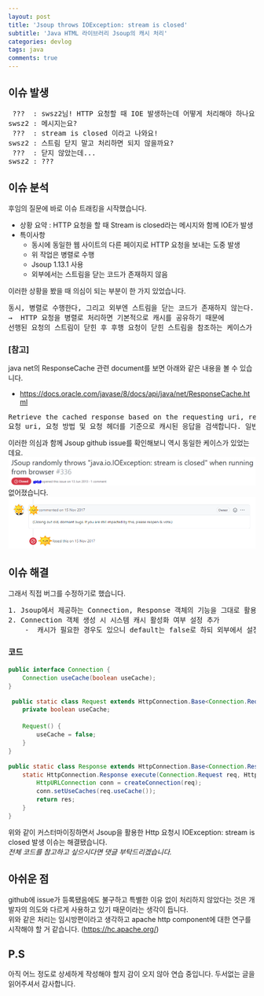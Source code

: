 ```yaml
---
layout: post 
title: 'Jsoup throws IOException: stream is closed'
subtitle: 'Java HTML 라이브러리 Jsoup의 캐시 처리'
categories: devlog 
tags: java
comments: true
---
```

## 이슈 발생

<pre>
 ???  : swsz2님! HTTP 요청할 때 IOE 발생하는데 어떻게 처리해야 하나요?   
swsz2 : 메시지는요?
 ???  : stream is closed 이라고 나와요!  
swsz2 : 스트림 닫지 말고 처리하면 되지 않을까요?
 ???  : 닫지 않았는데...
swsz2 : ???
</pre>

## 이슈 분석

후임의 질문에 바로 이슈 트래킹을 시작했습니다.

- 상황 요약 : HTTP 요청을 할 때 Stream is closed라는 메시지와 함께 IOE가 발생
- 특이사항
    - 동시에 동일한 웹 사이트의 다른 페이지로 HTTP 요청을 보내는 도중 발생
    - 위 작업은 병렬로 수행
    - Jsoup 1.13.1 사용
    - 외부에서는 스트림을 닫는 코드가 존재하지 않음
      <br />

이러한 상황을 봤을 때 의심이 되는 부분이 한 가지 있었습니다.
<pre>
동시, 병렬로 수행한다, 그리고 외부엔 스트림을 닫는 코드가 존재하지 않는다.
→  HTTP 요청을 병렬로 처리하면 기본적으로 캐시를 공유하기 때문에
선행된 요청의 스트림이 닫힌 후 후행 요청이 닫힌 스트림을 참조하는 케이스가 발생하지 않을까?</pre>  

### [참고]

java net의 ResponseCache 관련 document를 보면 아래와 같은 내용을 볼 수 있습니다.

- https://docs.oracle.com/javase/8/docs/api/java/net/ResponseCache.html

<pre>
Retrieve the cached response based on the requesting uri, request method and request headers. Typically this method is called by the protocol handler before it sends out the request to get the network resource. If a cached response is returned, that resource is used instead.
요청 uri, 요청 방법 및 요청 헤더를 기준으로 캐시된 응답을 검색합니다. 일반적으로 이 메서드는 네트워크 리소스를 가져오기 위한 요청을 전송하기 전에 프로토콜 처리기에 의해 호출됩니다. 캐시된 응답이 반환되면 해당 리소스가 대신 사용됩니다.
</pre> 


이러한 의심과 함께 Jsoup github issue를 확인해보니 역시 동일한 케이스가 있었는데요.
![jsoup-stream-is-closed-issue-open](/assets/img/post/jsoup-stream-is-closed-issue-open.png)
없어졌습니다.
![jsoup-stream-is-closed-issue-closed](/assets/img/post/jsoup-stream-is-closed-issue-closed.png)

## 이슈 해결

그래서 직접 버그를 수정하기로 했습니다.

<pre>
1. Jsoup에서 제공하는 Connection, Response 객체의 기능을 그대로 활용하기 위해 usermodel 패키지에 기능 이관
2. Connection 객체 생성 시 시스템 캐시 활성화 여부 설정 추가
    -  캐시가 필요한 경우도 있으니 default는 false로 하되 외부에서 설정할 수 있게 한다.
</pre>

### 코드

```java
public interface Connection {
    Connection useCache(boolean useCache);
}
```

```java
 public static class Request extends HttpConnection.Base<Connection.Request> implements Connection.Request {
    private boolean useCache;

    Request() {
        useCache = false;
    }
}
```

```java
public static class Response extends HttpConnection.Base<Connection.Response> implements Connection.Response {
    static HttpConnection.Response execute(Connection.Request req, HttpConnection.Response previousResponse) throws IOException {
        HttpURLConnection conn = createConnection(req);
        conn.setUseCaches(req.useCache());
        return res;
    }
}
```

위와 같이 커스터마이징하면서 Jsoup을 활용한 Http 요청시 IOException: stream is closed 발생 이슈는 해결됐습니다.  
*전체 코드를 참고하고 싶으시다면 댓글 부탁드리겠습니다.*

## 아쉬운 점

github에 issue가 등록됐음에도 불구하고 특별한 이유 없이 처리하지 않았다는 것은 개발자의 의도와 다르게 사용하고 있기 때문이라는 생각이 듭니다.  
위와 같은 처리는 임시방편이라고 생각하고 apache http component에 대한 연구를 시작해야 할 거 같습니다. (https://hc.apache.org/)

## P.S
아직 어느 정도로 상세하게 작성해야 할지 감이 오지 않아 연습 중입니다.
두서없는 글을 읽어주셔서 감사합니다.